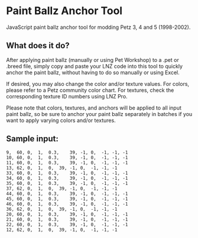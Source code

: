 # Paint Ballz Anchor Tool
JavaScript paint ballz anchor tool for modding Petz 3, 4 and 5 (1998-2002).

## What does it do?
After applying paint ballz (manually or using Pet Workshop) to a .pet or .breed file, simply copy and paste your LNZ code into this tool to quickly anchor the paint ballz, without having to do so manually or using Excel.

If desired, you may also change the color and/or texture values. For colors, please refer to a Petz community color chart. For textures, check the corresponding texture ID numbers using LNZ Pro. 

Please note that colors, textures, and anchors will be applied to all input paint ballz, so be sure to anchor your paint ballz separately in batches if you want to apply varying colors and/or textures.

## Sample input:

```
9,	60,	0,	1,	0.3,	39,	-1,	0,	-1,	-1,	-1
10,	60,	0,	1,	0.3,	39,	-1,	0,	-1,	-1,	-1
11,	60,	0,	1,	0.3,	39,	-1,	0,	-1,	-1,	-1
13,	62,	0,	1,	0,	39,	-1,	0,	-1,	-1,	-1
33,	60,	0,	1,	0.3,	39,	-1,	0,	-1,	-1,	-1
34,	60,	0,	1,	0.3,	39,	-1,	0,	-1,	-1,	-1
35,	60,	0,	1,	0.3,	39,	-1,	0,	-1,	-1,	-1
37,	62,	0,	1,	0,	39,	-1,	0,	-1,	-1,	-1
44,	60,	0,	1,	0.3,	39,	-1,	0,	-1,	-1,	-1
45,	60,	0,	1,	0.3,	39,	-1,	0,	-1,	-1,	-1
46,	60,	0,	1,	0.3,	39,	-1,	0,	-1,	-1,	-1
36,	62,	0,	1,	0,	39,	-1,	0,	-1,	-1,	-1
20,	60,	0,	1,	0.3,	39,	-1,	0,	-1,	-1,	-1
21,	60,	0,	1,	0.3,	39,	-1,	0,	-1,	-1,	-1
22,	60,	0,	1,	0.3,	39,	-1,	0,	-1,	-1,	-1
12,	62,	0,	1,	0,	39,	-1,	0,	-1,	-1,	-1
```
